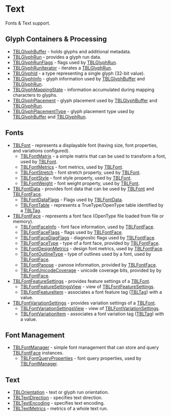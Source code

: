 # Text

Fonts & Text support.

## Glyph Containers & Processing

* [TBLGlyphBuffer](Reference/Blend2D/classes/TBLGlyphBuffer.md) - holds glyphs and additional metadata.
* [TBLGlyphRun](Reference/Blend2D/classes/TBLGlyphRun.md) - provides a glyph run data.
* [TBLGlyphRunFlags](Reference/Blend2D/types/TBLGlyphRunFlags.md) - flags used by [TBLGlyphRun](Reference/Blend2D/classes/TBLGlyphRun.md).
* [TBLGlyphRunIterator](Reference/Blend2D/classes/TBLGlyphRunIterator.md) - iterates a [TBLGlyphRun](Reference/Blend2D/classes/TBLGlyphRun.md).
* [TBLGlyphId](Reference/Blend2D/types/TBLGlyphId.md) - a type representing a single glyph (32-bit value).
* [TBLGlyphInfo](Reference/Blend2D/classes/TBLGlyphInfo.md) - glyph information used by [TBLGlyphBuffer](Reference/Blend2D/classes/TBLGlyphBuffer.md) and [TBLGlyphRun](Reference/Blend2D/classes/TBLGlyphRun.md).
* [TBLGlyphMappingState](Reference/Blend2D/classes/TBLGlyphMappingState.md) - information accumulated during mapping characters to glyphs.
* [TBLGlyphPlacement](Reference/Blend2D/classes/TBLGlyphPlacement.md) - glyph placement used by [TBLGlyphBuffer](Reference/Blend2D/classes/TBLGlyphBuffer.md) and [TBLGlyphRun](Reference/Blend2D/classes/TBLGlyphRun.md).
* [TBLGlyphPlacementType](Reference/Blend2D/types/TBLGlyphPlacementType.md) - glyph placement type used by [TBLGlyphBuffer](Reference/Blend2D/classes/TBLGlyphBuffer.md) and [TBLGlyphRun](Reference/Blend2D/classes/TBLGlyphRun.md).

## Fonts

* [TBLFont](Reference/Blend2D/classes/TBLFont.md) - represents a displayable font (having size, font properties, and variations configured).
  * [TBLFontMatrix](Reference/Blend2D/classes/TBLFontMatrix.md) - a simple matrix that can be used to transform a font, used by [TBLFont](Reference/Blend2D/classes/TBLFont.md).
  * [TBLFontMetrics](Reference/Blend2D/classes/TBLFontMetrics.md) - font metrics, used by [TBLFont](Reference/Blend2D/classes/TBLFont.md).
  * [TBLFontStretch](Reference/Blend2D/types/TBLFontStretch.md) - font stretch property, used by [TBLFont](Reference/Blend2D/classes/TBLFont.md).
  * [TBLFontStyle](Reference/Blend2D/types/TBLFontStyle.md) - font style property, used by [TBLFont](Reference/Blend2D/classes/TBLFont.md).
  * [TBLFontWeight](Reference/Blend2D/types/TBLFontWeight.md) - font weight property, used by [TBLFont](Reference/Blend2D/classes/TBLFont.md).
* [TBLFontData](Reference/Blend2D/classes/TBLFontData.md) - provides font data that can be used by [TBLFont](Reference/Blend2D/classes/TBLFont.md) and [TBLFontFace](Reference/Blend2D/classes/TBLFontFace.md).
  * [TBLFontDataFlags](Reference/Blend2D/types/TBLFontDataFlags.md) - Flags used by [TBLFontData](Reference/Blend2D/classes/TBLFontData.md).
  * [TBLFontTable](Reference/Blend2D/classes/TBLFontTable.md) - represents a TrueType/OpenType table identified by a [TBLTag](Reference/Blend2D/types/TBLTag.md).
* [TBLFontFace](Reference/Blend2D/classes/TBLFontFace.md) - represents a font face (OpenType file loaded from file or memory).
  * [TBLFontFaceInfo](Reference/Blend2D/classes/TBLFontFaceInfo.md) - font face information, used by [TBLFontFace](Reference/Blend2D/classes/TBLFontFace.md).
  * [TBLFontFaceFlags](Reference/Blend2D/types/TBLFontFaceFlags.md) - flags used by [TBLFontFace](Reference/Blend2D/classes/TBLFontFace.md).
  * [TBLFontFaceDiagFlags](Reference/Blend2D/types/TBLFontFaceDiagFlags.md) - diagnostic flags used by [TBLFontFace](Reference/Blend2D/classes/TBLFontFace.md).
  * [TBLFontFaceType](Reference/Blend2D/types/TBLFontFaceType.md) - type of a font face, provided by [TBLFontFace](Reference/Blend2D/classes/TBLFontFace.md).
  * [TBLFontDesignMetrics](Reference/Blend2D/classes/TBLFontDesignMetrics.md) - design font metrics, used by [TBLFontFace](Reference/Blend2D/classes/TBLFontFace.md).
  * [TBLFontOutlineType](Reference/Blend2D/types/TBLFontOutlineType.md) - type of outlines used by a font, used by [TBLFontFace](Reference/Blend2D/classes/TBLFontFace.md).
  * [TBLFontPanose](Reference/Blend2D/classes/TBLFontPanose.md) - panose information, provided by [TBLFontFace](Reference/Blend2D/classes/TBLFontFace.md).
  * [TBLFontUnicodeCoverage](Reference/Blend2D/classes/TBLFontUnicodeCoverage.md) - unicode coverage bits, provided by by [TBLFontFace](Reference/Blend2D/classes/TBLFontFace.md).
* [TBLFontFeatureSettings](Reference/Blend2D/classes/TBLFontFeatureSettings.md) - provides feature settings of a [TBLFont](Reference/Blend2D/classes/TBLFont.md).
  * [TBLFontFeatureSettingsView](Reference/Blend2D/classes/TBLFontFeatureSettingsView.md) - view of [TBLFontFeatureSettings](Reference/Blend2D/classes/TBLFontFeatureSettings.md).
  * [TBLFontFeatureItem](Reference/Blend2D/classes/TBLFontFeatureItem.md) - associates a font feature tag ([TBLTag](Reference/Blend2D/types/TBLTag.md)) with a value.
* [TBLFontVariationSettings](Reference/Blend2D/classes/TBLFontVariationSettings.md) - provides variation settings of a [TBLFont](Reference/Blend2D/classes/TBLFont.md).
  * [TBLFontVariationSettingsView](Reference/Blend2D/classes/TBLFontVariationSettingsView.md) - view of [TBLFontVariationSettings](Reference/Blend2D/classes/TBLFontVariationSettings.md).
  * [TBLFontVariationItem](Reference/Blend2D/classes/TBLFontVariationItem.md) - associates a font variation tag ([TBLTag](Reference/Blend2D/types/TBLTag.md)) with a value.

## Font Management

* [TBLFontManager](Reference/Blend2D/classes/TBLFontManager.md) - simple font management that can store and query [TBLFontFace](Reference/Blend2D/classes/TBLFontFace.md) instances.
  * [TBLFontQueryProperties](Reference/Blend2D/classes/TBLFontQueryProperties.md) - font query properties, used by [TBLFontManager](Reference/Blend2D/classes/TBLFontManager.md).

## Text

* [TBLOrientation](Reference/Blend2D/types/TBLOrientation.md) - text or glyph run orientation.
* [TBLTextDirection](Reference/Blend2D/types/TBLTextDirection.md) - specifies text direction.
* [TBLTextEncoding](Reference/Blend2D/types/TBLTextEncoding.md) - specifies text encoding.
* [TBLTextMetrics](Reference/Blend2D/classes/TBLTextMetrics.md) - metrics of a whole text run.
